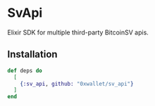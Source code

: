 # SvApi

Elixir SDK for multiple third-party BitcoinSV apis.

## Installation

```elixir
def deps do
  [
    {:sv_api, github: "0xwallet/sv_api"}
  ]
end
```
